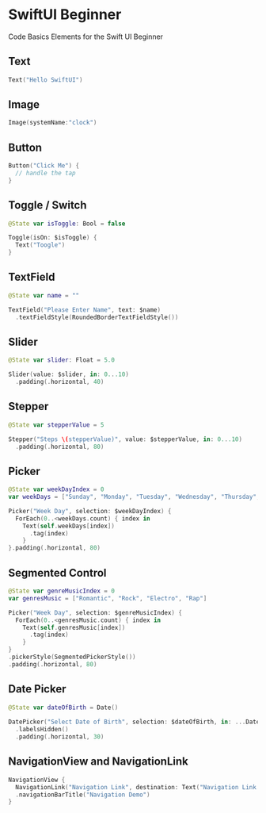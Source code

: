 # SwiftUI Beginner
Code Basics Elements for the Swift UI Beginner

## Text
```swift
Text("Hello SwiftUI")
```

## Image
```swift
Image(systemName:"clock")
```

## Button
```swift
Button("Click Me") { 
  // handle the tap
}
```

## Toggle / Switch
```swift
@State var isToggle: Bool = false

Toggle(isOn: $isToggle) {
  Text("Toogle")
}
```       
        
## TextField
```swift     
@State var name = ""

TextField("Please Enter Name", text: $name)
  .textFieldStyle(RoundedBorderTextFieldStyle())
```

## Slider
```swift
@State var slider: Float = 5.0

Slider(value: $slider, in: 0...10)
  .padding(.horizontal, 40)
```

## Stepper
```swift
@State var stepperValue = 5          

Stepper("Steps \(stepperValue)", value: $stepperValue, in: 0...10)
  .padding(.horizontal, 80)
```

## Picker
```swift
@State var weekDayIndex = 0
var weekDays = ["Sunday", "Monday", "Tuesday", "Wednesday", "Thursday", "Friday", "Saturday"]

Picker("Week Day", selection: $weekDayIndex) {
  ForEach(0..<weekDays.count) { index in
    Text(self.weekDays[index])
      .tag(index)
    }
}.padding(.horizontal, 80)
```

## Segmented Control
```swift
@State var genreMusicIndex = 0
var genresMusic = ["Romantic", "Rock", "Electro", "Rap"]

Picker("Week Day", selection: $genreMusicIndex) {
  ForEach(0..<genresMusic.count) { index in
    Text(self.genresMusic[index])
      .tag(index)
    }
}
.pickerStyle(SegmentedPickerStyle())
.padding(.horizontal, 80)
```

## Date Picker
```swift
@State var dateOfBirth = Date()
 
DatePicker("Select Date of Birth", selection: $dateOfBirth, in: ...Date(), displayedComponents: [.date])
  .labelsHidden()
  .padding(.horizontal, 30)
```

## NavigationView and NavigationLink
```swift
NavigationView {
  NavigationLink("Navigation Link", destination: Text("Navigation Link Clicked"))
  .navigationBarTitle("Navigation Demo")
}
```

        
        
